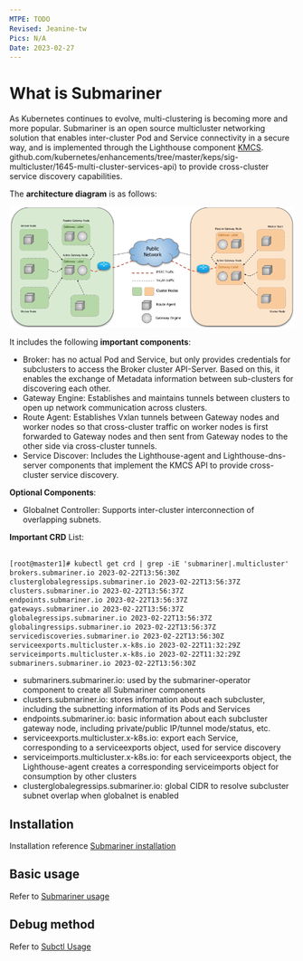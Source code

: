 ```yaml
---
MTPE: TODO
Revised: Jeanine-tw
Pics: N/A
Date: 2023-02-27
---
```


# What is Submariner

As Kubernetes continues to evolve, multi-clustering is becoming more and more popular. Submariner is an open source multicluster networking solution that enables inter-cluster Pod and Service connectivity in a secure way, and is implemented through the Lighthouse component [KMCS](https://). github.com/kubernetes/enhancements/tree/master/keps/sig-multicluster/1645-multi-cluster-services-api) to provide cross-cluster service discovery capabilities.

The **architecture diagram** is as follows:

![submariner](../../images/submariner.png)

It includes the following **important components**:

- Broker: has no actual Pod and Service, but only provides credentials for subclusters to access the Broker cluster API-Server. Based on this, it enables the exchange of Metadata information between sub-clusters for discovering each other.
- Gateway Engine: Establishes and maintains tunnels between clusters to open up network communication across clusters.
- Route Agent: Establishes Vxlan tunnels between Gateway nodes and worker nodes so that cross-cluster traffic on worker nodes is first forwarded to Gateway nodes and then sent from Gateway nodes to the other side via cross-cluster tunnels.
- Service Discover: Includes the Lighthouse-agent and Lighthouse-dns-server components that implement the KMCS API to provide cross-cluster service discovery.

**Optional Components**:

- Globalnet Controller: Supports inter-cluster interconnection of overlapping subnets.

**Important CRD** List:

```shell

[root@master1]# kubectl get crd | grep -iE 'submariner|.multicluster'
brokers.submariner.io 2023-02-22T13:56:30Z
clusterglobalegressips.submariner.io 2023-02-22T13:56:37Z
clusters.submariner.io 2023-02-22T13:56:37Z
endpoints.submariner.io 2023-02-22T13:56:37Z
gateways.submariner.io 2023-02-22T13:56:37Z
globalegressips.submariner.io 2023-02-22T13:56:37Z
globalingressips.submariner.io 2023-02-22T13:56:37Z
servicediscoveries.submariner.io 2023-02-22T13:56:30Z
serviceexports.multicluster.x-k8s.io 2023-02-22T11:32:29Z
serviceimports.multicluster.x-k8s.io 2023-02-22T11:32:29Z
submariners.submariner.io 2023-02-22T13:56:30Z
```

- submariners.submariner.io: used by the submariner-operator component to create all Submariner components
- clusters.submariner.io: stores information about each subcluster, including the subnetting information of its Pods and Services
- endpoints.submariner.io: basic information about each subcluster gateway node, including private/public IP/tunnel mode/status, etc.
- serviceexports.multicluster.x-k8s.io: export each Service, corresponding to a serviceexports object, used for service discovery
- serviceimports.multicluster.x-k8s.io: for each serviceexports object, the Lighthouse-agent creates a corresponding serviceimports object for consumption by other clusters
- clusterglobalegressips.submariner.io: global CIDR to resolve subcluster subnet overlap when globalnet is enabled

## Installation

Installation reference [Submariner installation](install.md)

## Basic usage

Refer to [Submariner usage](usage.md)

## Debug method

Refer to [Subctl Usage](usage.md)
